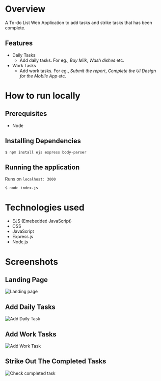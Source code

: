 # Overview

A To-do List Web Application to add tasks and strike tasks that has been complete.

## Features

- Daily Tasks
  - Add daily tasks. For eg., _Buy Milk_, _Wash dishes_ etc.
- Work Tasks
  - Add work tasks. For eg., _Submit the report_, _Complete the UI Design for the Mobile App_ etc.

# How to run locally

## Prerequisites

- Node

## Installing Dependencies

```
$ npm install ejs express body-parser
```

## Running the application

Runs on `localhost: 3000`

```
$ node index.js
```

# Technologies used

- EJS (Emebedded JavaScript)
- CSS
- JavaScript
- Express.js
- Node.js

# Screenshots
## Landing Page
![Landing page](https://github.com/armouredmaoG/To-do-List/assets/125745784/031453e6-aee3-4bb0-bd42-4d407bd20f1b)
## Add Daily Tasks
![Add Daily Task](https://github.com/armouredmaoG/To-do-List/assets/125745784/615bebb7-be4b-4718-abe2-eea3f6dce5d6)
## Add Work Tasks
![Add Work Task](https://github.com/armouredmaoG/To-do-List/assets/125745784/ed24187e-80e7-4097-b7ed-7a7493d847a4)
## Strike Out The Completed Tasks
![Check completed task](https://github.com/armouredmaoG/To-do-List/assets/125745784/746e531f-2449-4277-ba92-809a650e529f)
